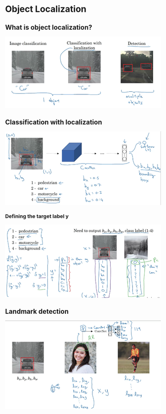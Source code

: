 # Object Localization

## What is object localization?

![Image Classification vs Classification with Localization \(with a bounding box\) vs Object\(s\) Detection](../.gitbook/assets/screen-shot-2020-09-21-at-1.06.40-am.png)

## Classification with localization

![](../.gitbook/assets/screen-shot-2020-09-21-at-1.13.15-am.png)

### Defining the target label y

![](../.gitbook/assets/screen-shot-2020-09-21-at-1.20.58-am.png)

## Landmark detection

![](../.gitbook/assets/screen-shot-2020-09-21-at-1.27.40-am.png)



